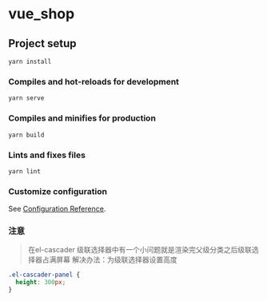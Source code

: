 # vue_shop

## Project setup
```
yarn install
```

### Compiles and hot-reloads for development
```
yarn serve
```

### Compiles and minifies for production
```
yarn build
```

### Lints and fixes files
```
yarn lint
```

### Customize configuration
See [Configuration Reference](https://cli.vuejs.org/config/).

### 注意
  > 在el-cascader 级联选择器中有一个小问题就是渲染完父级分类之后级联选择器占满屏幕
  解决办法：为级联选择器设置高度
  ```css
  .el-cascader-panel {
    height: 300px;
  }
  ```

